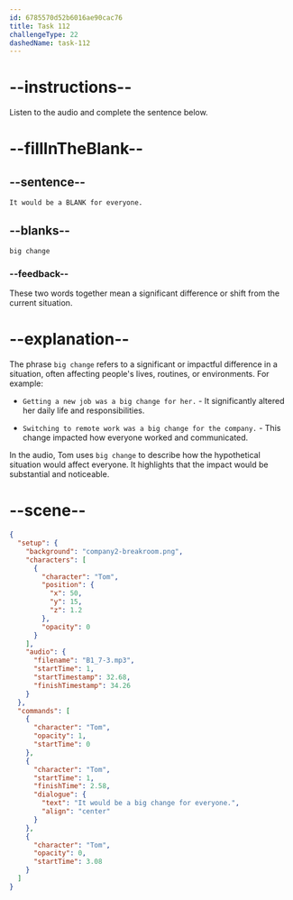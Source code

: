 ```yaml
---
id: 6785570d52b6016ae90cac76
title: Task 112
challengeType: 22
dashedName: task-112
---
```


<!-- (Audio) Tom: It would be a big change for everyone. -->

# --instructions--

Listen to the audio and complete the sentence below.

# --fillInTheBlank--

## --sentence--

`It would be a BLANK for everyone.`

## --blanks--

`big change`

### --feedback--

These two words together mean a significant difference or shift from the current situation.

# --explanation--

The phrase `big change` refers to a significant or impactful difference in a situation, often affecting people's lives, routines, or environments. For example:

- `Getting a new job was a big change for her.` - It significantly altered her daily life and responsibilities.

- `Switching to remote work was a big change for the company.` - This change impacted how everyone worked and communicated.

In the audio, Tom uses `big change` to describe how the hypothetical situation would affect everyone. It highlights that the impact would be substantial and noticeable.

# --scene--

```json
{
  "setup": {
    "background": "company2-breakroom.png",
    "characters": [
      {
        "character": "Tom",
        "position": {
          "x": 50,
          "y": 15,
          "z": 1.2
        },
        "opacity": 0
      }
    ],
    "audio": {
      "filename": "B1_7-3.mp3",
      "startTime": 1,
      "startTimestamp": 32.68,
      "finishTimestamp": 34.26
    }
  },
  "commands": [
    {
      "character": "Tom",
      "opacity": 1,
      "startTime": 0
    },
    {
      "character": "Tom",
      "startTime": 1,
      "finishTime": 2.58,
      "dialogue": {
        "text": "It would be a big change for everyone.",
        "align": "center"
      }
    },
    {
      "character": "Tom",
      "opacity": 0,
      "startTime": 3.08
    }
  ]
}
```
